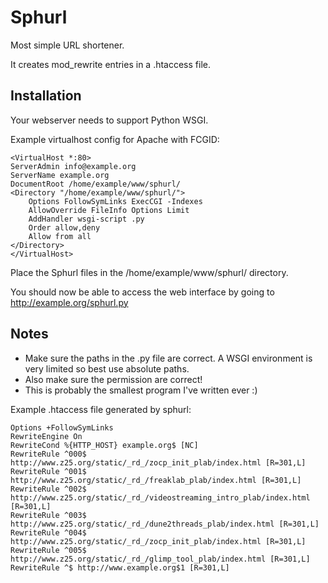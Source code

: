 # Sphurl

Most simple URL shortener.

It creates mod_rewrite entries in a .htaccess file.

## Installation

Your webserver needs to support Python WSGI.

Example virtualhost config for Apache with FCGID:

    <VirtualHost *:80>
    ServerAdmin info@example.org
    ServerName example.org
    DocumentRoot /home/example/www/sphurl/
    <Directory "/home/example/www/sphurl/">
        Options FollowSymLinks ExecCGI -Indexes
        AllowOverride FileInfo Options Limit
        AddHandler wsgi-script .py
        Order allow,deny
        Allow from all
    </Directory>
    </VirtualHost>
    
Place the Sphurl files in the /home/example/www/sphurl/ directory.

You should now be able to access the web interface by going to http://example.org/sphurl.py

## Notes

* Make sure the paths in the .py file are correct. A WSGI environment is very limited so best use absolute paths.
* Also make sure the permission are correct!
* This is probably the smallest program I've written ever :)
    
Example .htaccess file generated by sphurl:

    Options +FollowSymLinks
    RewriteEngine On
    RewriteCond %{HTTP_HOST} example.org$ [NC]
    RewriteRule ^000$ http://www.z25.org/static/_rd_/zocp_init_plab/index.html [R=301,L]
    RewriteRule ^001$ http://www.z25.org/static/_rd_/freaklab_plab/index.html [R=301,L]
    RewriteRule ^002$ http://www.z25.org/static/_rd_/videostreaming_intro_plab/index.html [R=301,L]
    RewriteRule ^003$ http://www.z25.org/static/_rd_/dune2threads_plab/index.html [R=301,L]
    RewriteRule ^004$ http://www.z25.org/static/_rd_/zocp_init_plab/index.html [R=301,L]
    RewriteRule ^005$ http://www.z25.org/static/_rd_/glimp_tool_plab/index.html [R=301,L]
    RewriteRule ^$ http://www.example.org$1 [R=301,L]

